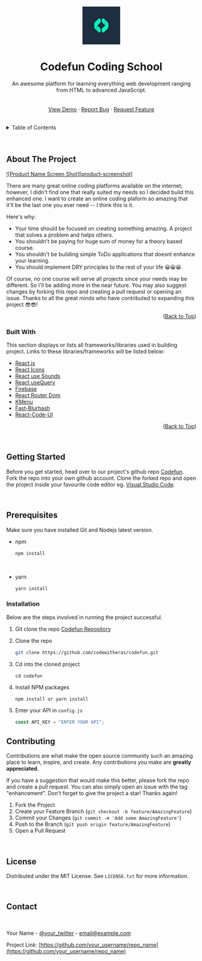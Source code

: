 <!-- # Codefun Web Platform Planning -->

<!-- This project was bootstrapped with [Create React App](https://github.com/facebook/create-react-app). -->

<!-- PROJECT LOGO -->
<br />
<div align="center">
  <a href="https://codefun.netlify.app">
    <img src="/src/assets/png&jpg/logo.png" alt="Codefun logo" width="100" height="100">
  </a>

  <h1 align="center">Codefun Coding School</h1>

  <p align="center">
    An awesome platform for learning everything web development ranging from HTML to advanced JavaScript.
    <br />
    <!-- <a href="https://github.com/othneildrew/Best-README-Template"><strong>Explore the docs »</strong></a> -->
    <br />
    <br />
    <a href="https://codefun-demo.netlify.app">View Demo</a>
    ·
    <a href="https://github.com/othneildrew/Best-README-Template/issues">Report Bug</a>
    ·
    <a href="https://github.com/othneildrew/Best-README-Template/issues">Request Feature</a>
  </p>
</div>

<br>

<!-- TABLE OF CONTENTS -->
<details>
  <summary>
    Table of Contents
  </summary>
  <ol>
    <li>
      <a href="#about-the-project">About The Project</a>
      <ul>
        <li><a href="#built-with">Built With</a></li>
      </ul>
    </li>
    <li>
      <a href="#getting-started">Getting Started</a>
      <ul>
        <li><a href="#prerequisites">Prerequisites</a></li>
        <li><a href="#installation">Installation</a></li>
      </ul>
    </li>
    <!-- <li><a href="#usage">Usage</a></li> -->
    <li><a href="#roadmap">Roadmap</a></li>
    <li><a href="#contributing">Contributing</a></li>
    <li><a href="#license">License</a></li>
    <li><a href="#contact">Contact</a></li>
    <li><a href="#acknowledgments">Acknowledgments</a></li>
  </ol>
</details>
<br>
<br>

<!-- ABOUT THE PROJECT -->

## About The Project

[![Product Name Screen Shot][product-screenshot]](https://example.com)

There are many great online coding platforms available on the internet; however, I didn't find one that really suited my needs so I decided build this enhanced one. I want to create an online coding plaform so amazing that it'll be the last one you ever need -- I think this is it.

Here's why:

- Your time should be focused on creating something amazing. A project that solves a problem and helps others.
- You shouldn't be paying for huge sum of money for a theory based course.
- You shouldn't be building simple ToDo applications that doesnt enhance your learning.
- You should implement DRY principles to the rest of your life 😀😀😀.

Of course, no one course will serve all projects since your needs may be different. So I'll be adding more in the near future. You may also suggest changes by forking this repo and creating a pull request or opening an issue. Thanks to all the great minds who have contributed to expanding this project 😎😎!

<!-- Use the `BLANK_README.md` to get started. -->

<p align="right">(<a href="#top">Back to Top</a>)</p>

### Built With

This section displays or lists all frameworks/libraries used in building project. Links to these libraries/frameworks will be listed below:

- [React.js](https://reactjs.org/)
- [React Icons](https://react-icons.com/)
- [React use Sounds](https://use-sounds.com/)
- [React useQuery](https://react-usequery.com/)
- [Firebase](https://firebase.com/)
- [React Router Dom](https://reactrouterdom.com/)
- [KMenu](https://reactrouterdom.com/)
- [Fast-Blurhash](https://reactrouterdom.com/)
- [React-Code-UI](https://reactrouterdom.com/)

<p align="right">(<a href="#top">Back to Top</a>)</p>

<br>

<!-- GETTING STARTED -->

## Getting Started

Before you get started, head over to our project's github repo [Codefun](https://www.github.com/codewitheras/codefun). Fork the repo into your own github account. Clone the forked repo and open the project inside your favourite code editor eg. [Visual Studio Code](https://microsoft.com/visual-studio-code).

<br>

## Prerequisites

Make sure you have installed Git and Nodejs latest version.

- npm
  <br>

  ```sh
  npm install
  ```

    <br >

- yarn
  <br>
  ```sh
  yarn install
  ```

### Installation

Below are the steps involved in running the project successful.

1. Git clone the repo [Codefun Repository](https://github.com/)
   <br>

2. Clone the repo

   ```sh
   git clone https://github.com/codewitheras/codefun.git
   ```

3. Cd into the cloned project
   ```
   cd codefun
   ```
4. Install NPM packages
   ```sh
   npm install or yarn install
   ```
5. Enter your API in `config.js`
   ```js
   const API_KEY = "ENTER YOUR API";
   ```

<!-- CONTRIBUTING -->

## Contributing

Contributions are what make the open source community such an amazing place to learn, inspire, and create. Any contributions you make are **greatly appreciated**.

If you have a suggestion that would make this better, please fork the repo and create a pull request. You can also simply open an issue with the tag "enhancement".
Don't forget to give the project a star! Thanks again!

1. Fork the Project
2. Create your Feature Branch (`git checkout -b feature/AmazingFeature`)
3. Commit your Changes (`git commit -m 'Add some AmazingFeature'`)
4. Push to the Branch (`git push origin feature/AmazingFeature`)
5. Open a Pull Request

<!-- LICENSE -->
<br>

## License

Distributed under the MIT License. See `LICENSE.txt` for more information.

<br>

<!-- CONTACT -->

## Contact

<br>

Your Name - [@your_twitter](https://twitter.com/your_username) - email@example.com

Project Link: [https://github.com/your_username/repo_name](https://github.com/your_username/repo_name)
